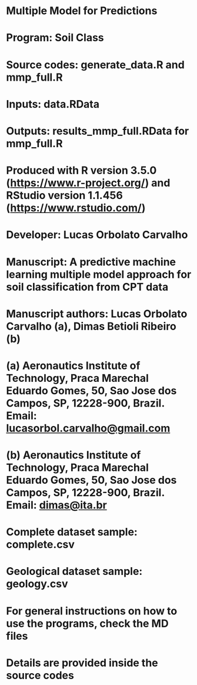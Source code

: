# Multiple Model for Predictions
# Program: Soil Class
# Source codes: generate_data.R and mmp_full.R
# Inputs: data.RData
# Outputs: results_mmp_full.RData for mmp_full.R
# Produced with R version 3.5.0 (https://www.r-project.org/) and RStudio version 1.1.456 (https://www.rstudio.com/)
# Developer: Lucas Orbolato Carvalho
# Manuscript: A predictive machine learning multiple model approach for soil classification from CPT data
# Manuscript authors: Lucas Orbolato Carvalho (a), Dimas Betioli Ribeiro (b)
# (a) Aeronautics Institute of Technology, Praca Marechal Eduardo Gomes, 50, Sao Jose dos Campos, SP, 12228-900, Brazil. Email: lucasorbol.carvalho@gmail.com
# (b) Aeronautics Institute of Technology, Praca Marechal Eduardo Gomes, 50, Sao Jose dos Campos, SP, 12228-900, Brazil. Email: dimas@ita.br
# Complete dataset sample: complete.csv
# Geological dataset sample: geology.csv
# For general instructions on how to use the programs, check the MD files
# Details are provided inside the source codes
